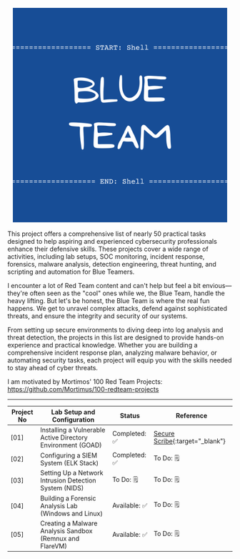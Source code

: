 <p align="center">
  <img src="/images/blueteam.png">
</p>

This project offers a comprehensive list of nearly 50 practical tasks designed to help aspiring and experienced cybersecurity professionals enhance their defensive skills. These projects cover a wide range of activities, including lab setups, SOC monitoring, incident response, forensics, malware analysis, detection engineering, threat hunting, and scripting and automation for Blue Teamers.

I encounter a lot of Red Team content and can't help but feel a bit envious—they're often seen as the "cool" ones while we, the Blue Team, handle the heavy lifting. But let's be honest, the Blue Team is where the real fun happens. We get to unravel complex attacks, defend against sophisticated threats, and ensure the integrity and security of our systems.

From setting up secure environments to diving deep into log analysis and threat detection, the projects in this list are designed to provide hands-on experience and practical knowledge. Whether you are building a comprehensive incident response plan, analyzing malware behavior, or automating security tasks, each project will equip you with the skills needed to stay ahead of cyber threats.


I am motivated by Mortimos' 100 Red Team Projects: https://github.com/Mortimus/100-redteam-projects

-----------------------------------------------------------------------------------------------------------------------------------------------------------------------------------------------------
Project No | Lab Setup and Configuration | Status | Reference
------------------------------------------------|------------------------------------------------|-----------------------------------------|---------------------------------------------------------
[01] | Installing a Vulnerable Active Directory Environment (GOAD) | Completed: ✅ | [Secure Scribe](https://cqawam.github.io/posts/GOAD/){:target="_blank"}
[02] | Configuring a SIEM System (ELK Stack) | Completed: ✅ | To Do: 🗒️ 
[03] | Setting Up a Network Intrusion Detection System (NIDS)	 | To Do: 🗒️ | To Do: 🗒️ 
[04] |Building a Forensic Analysis Lab (Windows and Linux) | Available: ✅ | To Do: 🗒️ 
[05] | Creating a Malware Analysis Sandbox (Remnux and FlareVM) | Available: ✅ | To Do: 🗒️ 
